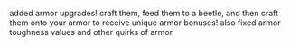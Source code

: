 added armor upgrades! 
craft them, feed them to a beetle, and then craft them onto your armor 
to receive unique armor bonuses! 
also fixed armor toughness values and other quirks of armor